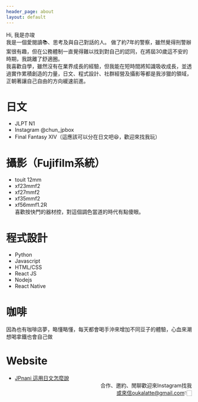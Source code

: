 ```yaml
---
header_page: about
layout: default
---
```


Hi, 我是亦竣  
我是一個愛閱讀📚、思考及與自己對話的人。
做了約7年的警察，雖然覺得刑警辦案很有趣，但在公務體制一直覺得難以找到對自己的認同，在將屆30歲這不安的時期，我跳離了舒適圈。  
我喜歡自學，雖然沒有在業界成長的經驗，但我能在短時間將知識吸收成長，並透過實作累積創造的力量，日文、程式設計、社群經營及攝影等都是我涉獵的領域，正朝著讓自己自由的方向緩速前進。 
# 日文
- JLPT N1
- Instagram @chun_jpbox
- Final Fantasy XIV（這應該可以分在日文吧😆，歡迎來找我玩）
# 攝影（Fujifilm系統）
- touit 12mm
- xf23mmf2
- xf27mmf2
- xf35mmf2
- xf56mmf1.2R  
喜歡按快門的器材控，對這個調色當道的時代有點傻眼。
# 程式設計
- Python
- Javascript
- HTML/CSS
- React JS
- Nodejs
- React Native
# 咖啡
因為也有咖啡店夢，略懂略懂，每天都會喝手沖來增加不同豆子的體驗，心血來潮想喝拿鐵也會自己做
# Website 
- [JPnani 這用日文怎麼說](https://www.jpnani.com/)
<span style="display: block;text-align: right;">合作、邀約、閒聊歡迎來Instagram找我<br>或來信oukalatte@gmail.com👇🏻</span>
